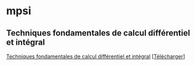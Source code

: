 # mpsi

## Techniques fondamentales de calcul différentiel et intégral
[Techniques fondamentales de calcul différentiel et intégral](https://docs.google.com/viewer?url=https://raw.githubusercontent.com/lucastabary/mpsi/gh-pages/Fonctions%20d%E2%80%99une%20variable%20r%C3%A9elle%20%C3%A0%20valeurs%20r%C3%A9elles%20ou%20complexes.pdf) \[[Télécharger](https://github.com/lucastabary/mpsi/blob/gh-pages/Fonctions%20d%E2%80%99une%20variable%20r%C3%A9elle%20%C3%A0%20valeurs%20r%C3%A9elles%20ou%20complexes.pdf?raw=true)\]
